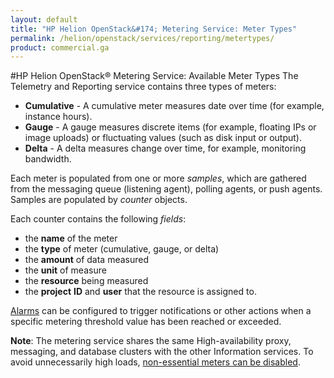 ```yaml
---
layout: default
title: "HP Helion OpenStack&#174; Metering Service: Meter Types"
permalink: /helion/openstack/services/reporting/metertypes/
product: commercial.ga
---
```

<!--UNDER REVISION-->

<script>
function PageRefresh {
onLoad="window.refresh"
}
PageRefresh();
</script>

#HP Helion OpenStack&#174; Metering Service: Available Meter Types
The Telemetry and Reporting service contains three types of meters:

- **Cumulative** - A cumulative meter measures date over time (for example, instance hours).
- **Gauge** - A gauge measures discrete items (for example, floating IPs or image uploads) or fluctuating values (such as disk input or output).
- **Delta** - A delta measures change over time, for example, monitoring bandwidth.

Each meter is populated from one or more *samples*, which are gathered from the messaging queue (listening agent), polling agents, or push agents. 
Samples are populated by *counter* objects.

Each counter contains the following *fields*:

- the **name** of the meter
- the **type** of meter (cumulative, gauge, or delta)
- the **amount** of data measured
- the **unit** of measure
- the **resource** being measured
- the **project** **ID** and **user** that the resource is assigned to.

[Alarms](/helion/openstack/services/reporting/alarms/) can be configured to trigger notifications or other actions when a specific metering threshold value has been reached or exceeded.

**Note**: The metering service shares the same High-availability proxy, messaging, and database clusters with the other Information services. To avoid unnecessarily high loads, [non-essential meters can be disabled](/helion/openstack/services/reporting/bestpractices/#meterlist). 
